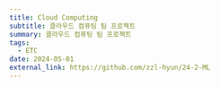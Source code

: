 ```yaml
---
title: Cloud Computing
subtitle: 클라우드 컴퓨팅 팀 프로젝트
summary: 클라우드 컴퓨팅 팀 프로젝트
tags:
  - ETC
date: 2024-05-01
external_link: https://github.com/zzl-hyun/24-2-ML
---
```

